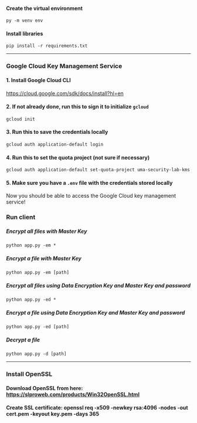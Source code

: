 #### **Create the virtual environment**
`py -m venv env`

#### **Install libraries**
`pip install -r requirements.txt`

---
### Google Cloud Key Management Service
#### **1. Install Google Cloud CLI**
https://cloud.google.com/sdk/docs/install?hl=en

#### **2. If not already done, run this to sign it to initialize `gcloud`**
`gcloud init`

#### **3. Run this to save the credentials locally**
`gcloud auth application-default login`

#### **4. Run this to set the quota project** (not sure if necessary)
`gcloud auth application-default set-quota-project uma-security-lab-kms`

#### **5. Make sure you have a `.env` file with the credentials stored locally**

Now you should be able to access the Google Cloud key management service!
### **Run client**
##### **Encrypt all files with Master Key**
`python app.py -em *`

##### **Encrypt a file with Master Key**
`python app.py -em [path]`

##### **Encrypt all files using Data Encryption Key and Master Key and password**
`python app.py -ed *`

##### **Encrypt a file using Data Encryption Key and Master Key and password**
`python app.py -ed [path]`

##### **Decrypt a file**
`python app.py -d [path]`

---
### Install OpenSSL
#### Download OpenSSL from here: https://slproweb.com/products/Win32OpenSSL.html
#### Create SSL certificate: openssl req -x509 -newkey rsa:4096 -nodes -out cert.pem -keyout key.pem -days 365